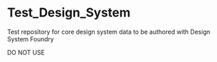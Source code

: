# Test_Design_System
Test repository for core design system data to be authored with Design System Foundry

DO NOT USE
